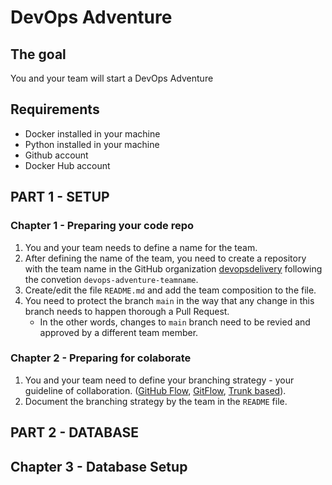 # DevOps Adventure

## The goal

You and your team will start a DevOps Adventure 

## Requirements
- Docker installed in your machine
- Python installed in your machine
- Github account
- Docker Hub account


## PART 1 - SETUP

### Chapter 1 - Preparing your code repo

1. You and your team needs to define a name for the team.
2. After defining the name of the team, you need to create a repository with the team name in the GitHub organization [devopsdelivery](https://github.com/devopsdelivery) following the convetion `devops-adventure-teamname`.
3. Create/edit the file `README.md` and add the team composition to the file.
4. You need to protect the branch `main` in the way that any change in this branch needs to happen thorough a Pull Request.
    - In the other words, changes to `main` branch need to be revied and approved by a different team member.

### Chapter 2 - Preparing for colaborate
1. You and your team need to define your branching strategy - your guideline of collaboration. ([GitHub Flow](https://githubflow.github.io/), [GitFlow](https://www.atlassian.com/git/tutorials/comparing-workflows/gitflow-workflow), [Trunk based](https://trunkbaseddevelopment.com/)).
2. Document the branching strategy by the team in the `README` file.


## PART 2 - DATABASE

## Chapter 3 - Database Setup  

